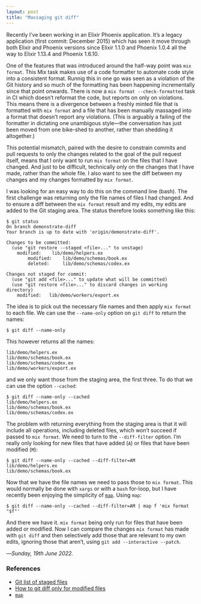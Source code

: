 ```yaml
---
layout: post
title: "Massaging git diff"
---
```


Recently I’ve been working in an Elixir Phoenix application. It’s a legacy application (first commit: December 2015) which has seen it move through both Elixir and Phoenix versions since Elixir 1.1.0 and Phoenix 1.0.4 all the way to Elixir 1.13.4 and Phoenix 1.6.10.

One of the features that was introduced around the half-way point was `mix format`. This Mix task makes use of a code formatter to automate code style into a consistent format. Runnig this in one go was seen as a violation of the Git history and so much of the formatting has been happening incrementally since that point onwards. There is now a `mix format --check-formatted` task in CI which doesn’t reformat the code, but reports on only on violations. This means there is a divergence between a freshly minted file that is formatted with `mix format` and a file that has been manually massaged into a format that doesn’t report any violations. (This is arguably a failing of the formatter in dictating one unambigous style—the conversation has just been moved from one bike-shed to another, rather than shedding it altogether.)

This potential mismatch, paired with the desire to constrain commits and pull requests to only the changes related to the goal of the pull request itself, means that I only want to run `mix format` on the files that I have changed. And just to be difficult, technically only on the changes that I have made, rather than the whole file. I also want to see the diff between my changes and my changes formatted by `mix format`.

I was looking for an easy way to do this on the command line (bash). The first challenge was returning only the file names of files I had changed. And to ensure a diff between the `mix format` result and my edits, my edits are added to the Git staging area. The status therefore looks something like this:

```
$ git status
On branch demonstrate-diff
Your branch is up to date with 'origin/demonstrate-diff'.

Changes to be committed:
  (use "git restore --staged <file>..." to unstage)
	modified:    lib/demo/helpers.ex
        modified:    lib/demo/schemas/book.ex
        deleted:     lib/demo/schemas/codex.ex

Changes not staged for commit:
  (use "git add <file>..." to update what will be committed)
  (use "git restore <file>..." to discard changes in working directory)
	modified:   lib/demo/workers/export.ex
```

The idea is to pick out the necessary file names and then apply `mix format` to each file. We can use the `--name-only` option on `git diff` to return the names:

```
$ git diff --name-only
```

This however returns all the names:

```
lib/demo/helpers.ex
lib/demo/schemas/book.ex
lib/demo/schemas/codex.ex
lib/demo/workers/export.ex
```

and we only want those from the staging area, the first three. To do that we can use the option `--cached`:

```
$ git diff --name-only --cached
lib/demo/helpers.ex
lib/demo/schemas/book.ex
lib/demo/schemas/codex.ex
```

The problem with returning everything from the staging area is that it will include all operations, including deleted files, which won’t succeed if passed to `mix format`. We need to turn to the `--diff-filter` option. I’m really only looking for new files that have added (`A`) or files that have been modified (`M`):

```
$ git diff --name-only --cached --diff-filter=AM
lib/demo/helpers.ex
lib/demo/schemas/book.ex
```

Now that we have the file names we need to pass those to `mix format`. This would normally be done with `xargs` or with a `bash` for-loop, but I have recently been enjoying the simplicity of [`map`](https://github.com/soveran/map). Using `map`:

```
$ git diff --name-only --cached --diff-filter=AM | map f 'mix format "$f"'
```

And there we have it. `mix format` being only run for files that have been added or modified. Now I can compare the changes `mix format` has made with `git diff` and then selectively add those that are relevant to my own edits, ignoring those that aren’t, using `git add --interactive --patch`.

—*Sunday, 19th June 2022.*

<div class="references">
  <h3>References</h3>
  <ul>
    <li><a href="https://stackoverflow.com/questions/33610682/git-list-of-staged-files">Git list of staged files</a></li>
    <li><a href="https://yanneves.medium.com/how-to-git-diff-only-for-modified-files-c5bf43b8721e">How to git diff only for modified files</a></li>
    <li><a href="https://github.com/soveran/map"><code>map</code></a></li>
  </ul>
</div>
